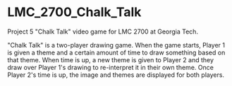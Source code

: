 # LMC_2700_Chalk_Talk

Project 5 "Chalk Talk" video game for LMC 2700 at Georgia Tech. 

"Chalk Talk" is a two-player drawing game. When the game starts, Player 1 is given a theme and a certain amount of time to draw something based on that theme. When time is up, a new theme is given to Player 2 and they draw over Player 1's drawing to re-interpret it in their own theme. Once Player 2's time is up, the image and themes are displayed for both players.
